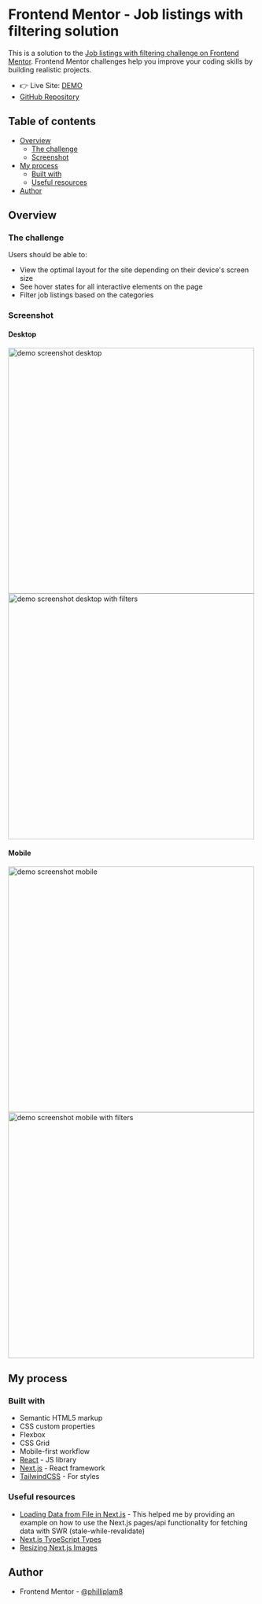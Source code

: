 # Frontend Mentor - Job listings with filtering solution

This is a solution to the [Job listings with filtering challenge on Frontend Mentor](https://www.frontendmentor.io/challenges/job-listings-with-filtering-ivstIPCt). Frontend Mentor challenges help you improve your coding skills by building realistic projects.

- 👉 Live Site: [DEMO](https://static-job-listings-app-challenge.vercel.app/)
- [GitHub Repository](https://github.com/philliplam8/static-job-listings-app-challenge)

## Table of contents

- [Overview](#overview)
  - [The challenge](#the-challenge)
  - [Screenshot](#screenshot)
- [My process](#my-process)
  - [Built with](#built-with)
  - [Useful resources](#useful-resources)
- [Author](#author)

## Overview

### The challenge

Users should be able to:

- View the optimal layout for the site depending on their device's screen size
- See hover states for all interactive elements on the page
- Filter job listings based on the categories

### Screenshot

#### Desktop

<img src='./public/demo/desktop.png' alt="demo screenshot desktop" width='500'>
<img src='./public/demo/desktop-filter.png' alt="demo screenshot desktop with filters" width='500'>

#### Mobile

<img src='./public/demo/mobile.png' alt="demo screenshot mobile" width='500'>
<img src='./public/demo/mobile-filter.png' alt="demo screenshot mobile with filters" width='500'>

## My process

### Built with

- Semantic HTML5 markup
- CSS custom properties
- Flexbox
- CSS Grid
- Mobile-first workflow
- [React](https://reactjs.org/) - JS library
- [Next.js](https://nextjs.org/) - React framework
- [TailwindCSS](https://tailwindcss.com/) - For styles

### Useful resources

- [Loading Data from File in Next.js](https://vercel.com/guides/loading-static-file-nextjs-api-route) - This helped me by providing an example on how to use the Next.js pages/api functionality for fetching data with SWR (stale-while-revalidate)
- [Next.js TypeScript Types](https://nextjs.org/docs/api-routes/response-helpers)
- [Resizing Next.js Images](https://nextjs.org/docs/basic-features/image-optimization#local-images)

## Author

- Frontend Mentor - [@philliplam8](https://www.frontendmentor.io/profile/philliplam8)
